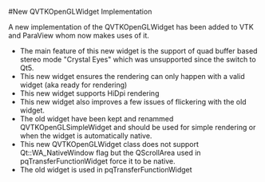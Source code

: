 #New QVTKOpenGLWidget Implementation

A new implementation of the QVTKOpenGLWidget has been added to VTK and ParaView whom now makes uses of it.

* The main feature of this new widget is the support of quad buffer based stereo mode "Crystal Eyes" which was unsupported since the switch to Qt5.
* This new widget ensures the rendering can only happen with a valid widget (aka ready for rendering)
* This new widget supports HiDpi rendering
* This new widget also improves a few issues of flickering with the old widget.
* The old widget have been kept and renammed QVTKOpenGLSimpleWidget and should be used for simple rendering or when the widget is automatically native.
* This new QVTKOpenGLWidget class does not support Qt::WA_NativeWindow flag but the QScrollArea used in pqTransferFunctionWidget force it to be native.
* The old widget is used in pqTransferFunctionWidget
